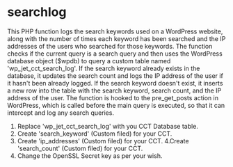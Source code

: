 # searchlog
This PHP function logs the search keywords used on a WordPress website, along with the number of times each keyword has been searched and the IP addresses of the users who searched for those keywords. The function checks if the current query is a search query and then uses the WordPress database object ($wpdb) to query a custom table named 'wp_jet_cct_search_log'. If the search keyword already exists in the database, it updates the search count and logs the IP address of the user if it hasn't been already logged. If the search keyword doesn't exist, it inserts a new row into the table with the search keyword, search count, and the IP address of the user. The function is hooked to the pre_get_posts action in WordPress, which is called before the main query is executed, so that it can intercept and log any search queries.


1. Replace 'wp_jet_cct_search_log' with you CCT Database table.
2. Create 'search_keyword' (Custom filed) for your CCT.
3. Create 'ip_addresses' (Custom filed) for your CCT.
4.Create 'search_count' (Custom filed) for your CCT.
5. Change the OpenSSL Secret key as per your wish.  

